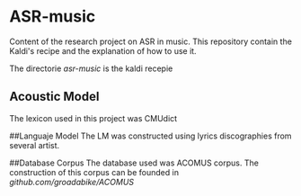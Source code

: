 # ASR-music
Content of the research project on ASR in music. This repository contain the Kaldi's recipe and the explanation of how to use it.

The directorie _asr-music_ is the kaldi recepie 

## Acoustic Model
The lexicon used in this project was CMUdict

##Languaje Model
The LM was constructed using lyrics discographies from several artist.

##Database Corpus
The database used was ACOMUS corpus.
The construction of this corpus can be founded in *github.com/groadabike/ACOMUS*
